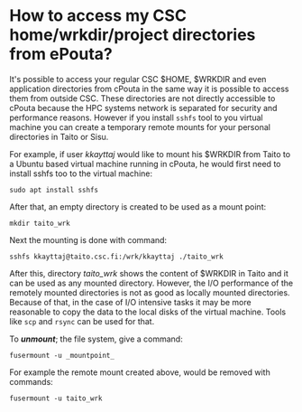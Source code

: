 # How to access my CSC home/wrkdir/project directories from ePouta?

It's possible to access your regular CSC $HOME, $WRKDIR and even application directories from cPouta in the same way it is possible to access them from outside CSC. These directories are not directly accessible to cPouta because the HPC systems network is separated for security and performance reasons. However if you install `sshfs` tool to you virtual machine you can create a temporary remote mounts for your personal directories in Taito or Sisu.

For example, if user _kkayttaj_ would like to mount his $WRKDIR from Taito to a Ubuntu based virtual machine running in cPouta, he would first need to install sshfs too to the virtual machine:

```
sudo apt install sshfs
```

After that, an empty directory is created to be used as a mount point:

```
mkdir taito_wrk
```

Next the mounting is done with command:

```
sshfs kkayttaj@taito.csc.fi:/wrk/kkayttaj ./taito_wrk
```

After this, directory _taito_wrk_ shows the content of $WRKDIR in Taito and it can be used as any mounted directory. However, the I/O performance of the remotely mounted directories is not as good as locally mounted directories. Because of that, in the case of I/O intensive tasks it may be more reasonable to copy the data to the local disks of the virtual machine. Tools like `scp` and `rsync` can be used for that.

To _**unmount**_; the file system, give a command:

```
fusermount -u _mountpoint_
```

For example the remote mount created above, would be removed with commands:

```
fusermount -u taito_wrk
```
